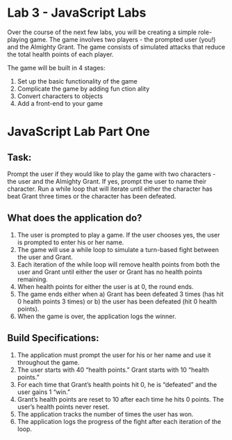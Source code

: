 # Lab 3 - JavaScript Labs

Over the course of the next few labs, you will be creating a simple role-playing game. The game involves two players - the prompted user (you!) and the Almighty Grant. The game consists of simulated attacks that reduce the total health points of each player.

The game will be built in 4 stages:
1. Set up the basic functionality of the game
2. Complicate the game by adding fun ction ality
3. Convert characters to objects
4. Add a front-end to your game

# JavaScript Lab Part One


## Task:
Prompt the user if they would like to play the game with two characters - the user and the Almighty Grant. If yes, prompt the user to name their character. Run a while loop that will iterate until either the character has beat Grant three times or the character has been defeated.

## What does the application do?
1. The user is prompted to play a game. If the user chooses yes, the user is prompted to enter his or her name.
2. The game will use a while loop to simulate a turn-based fight between the user and Grant.
3. Each iteration of the while loop will remove health points from both the user and Grant until either the user or Grant has no health points remaining.
4. When health points for either the user is at 0, the round ends.
5. The game ends either when a) Grant has been defeated 3 times (has hit 0 health points 3 times) or b) the user has been defeated (hit 0 health points).
6. When the game is over, the application logs the winner.

## Build Specifications:
1. The application must prompt the user for his or her name and use it throughout the game.
2. The user starts with 40 “health points.” Grant starts with 10 “health points.”
3. For each time that Grant’s health points hit 0, he is “defeated” and the user gains 1 “win.”
4. Grant’s health points are reset to 10 after each time he hits 0 points. The user’s health points never reset.
5. The application tracks the number of times the user has won.
6. The application logs the progress of the fight after each iteration of the loop.